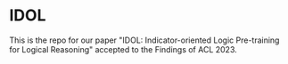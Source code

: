 # IDOL
This is the repo for our paper "IDOL: Indicator-oriented Logic Pre-training for Logical Reasoning" accepted to the Findings of ACL 2023.
